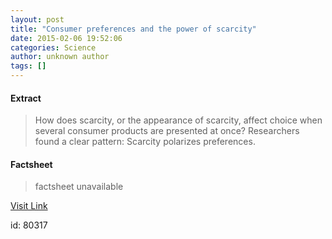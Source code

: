 ```yaml
---
layout: post
title: "Consumer preferences and the power of scarcity"
date: 2015-02-06 19:52:06
categories: Science
author: unknown author
tags: []
---
```



#### Extract
>How does scarcity, or the appearance of scarcity, affect choice when several consumer products are presented at once? Researchers found a clear pattern: Scarcity polarizes preferences.

#### Factsheet
>factsheet unavailable

[Visit Link](http://feeds.sciencedaily.com/~r/sciencedaily/~3/r1Dnl_5c08s/150206145206.htm)

id:   80317

